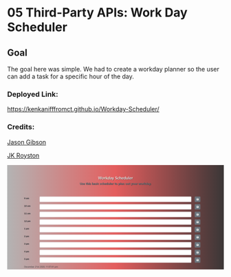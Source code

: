 # 05 Third-Party APIs: Work Day Scheduler

## Goal
The goal here was simple. We had to create a workday planner so the user can add a task for a specific hour of the day.



### Deployed Link:
https://kenkanifffromct.github.io/Workday-Scheduler/



### Credits:
[Jason Gibson](https://github.com/jgibsone4)

[JK Royston](https://github.com/jxhnkndl)



![App Preview](Screenshot_(100).png)
